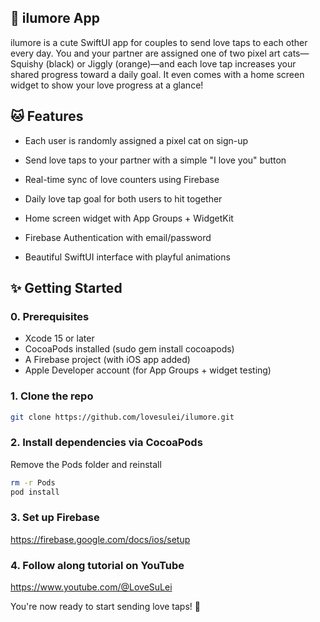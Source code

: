 
## 💖 ilumore App
ilumore is a cute SwiftUI app for couples to send love taps to each other every day. You and your partner are assigned one of two pixel art cats—Squishy (black) or Jiggly (orange)—and each love tap increases your shared progress toward a daily goal. It even comes with a home screen widget to show your love progress at a glance!

## 🐱 Features
* Each user is randomly assigned a pixel cat on sign-up

*  Send love taps to your partner with a simple "I love you" button

* Real-time sync of love counters using Firebase

* Daily love tap goal for both users to hit together

* Home screen widget with App Groups + WidgetKit

* Firebase Authentication with email/password

* Beautiful SwiftUI interface with playful animations

## ✨ Getting Started
### 0. Prerequisites
* Xcode 15 or later
* CocoaPods installed (sudo gem install cocoapods)
* A Firebase project (with iOS app added)
* Apple Developer account (for App Groups + widget testing)

### 1. Clone the repo
```bash
git clone https://github.com/lovesulei/ilumore.git
```

### 2. Install dependencies via CocoaPods
Remove the Pods folder and reinstall

```bash
rm -r Pods
pod install
```

### 3. Set up Firebase
https://firebase.google.com/docs/ios/setup

### 4. Follow along tutorial on YouTube
https://www.youtube.com/@LoveSuLei


You're now ready to start sending love taps! 💖

